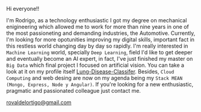 Hi everyone!!

I'm Rodrigo, as a technology enthusiastic I got my degree on mechanical enigineering which allowed me to work for more than nine years in one of the most passioneting and demanding industries, the Automotive. 
Currently, I'm looking for more opotunities improving my digital skills, important fact in this restless world changing day by day so rapidly. I'm really interested in `Machine Learning` world, specially `Deep Learning`, field I'd like to get deeper and eventually become an AI expert, in fact, I've just finished my master on `Big Data` which final project I focused on artificial vision. You can take a look at it on my profile itself [Lung-Disease-Classifer](https://github.com/rovaldel/TFM-Lung-Disease-Classifier).
Besides, `Cloud Computing` and web desing are now on my agenda being my `Stack MEAN (Mongo, Express, Node y Angular)`.
If you're looking for a new enthusiastic, pragmatic and passionated colleague just contact me. 

rovaldelortigo@gmail.com

